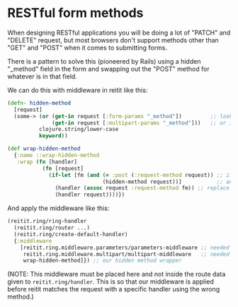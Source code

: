 # RESTful form methods

When designing RESTful applications you will be doing a lot of "PATCH" and "DELETE" request, but  most browsers don't support methods other than "GET" and "POST" when it comes to submitting forms.

There is a pattern to solve this (pioneered by Rails) using a hidden "_method" field in the form and swapping out the "POST" method for whatever is in that field.

We can do this with middleware in reitit like this:
```clj
(defn- hidden-method
  [request]
  (some-> (or (get-in request [:form-params "_method"])         ;; look for "_method" field in :form-params
              (get-in request [:multipart-params "_method"]))   ;; or in :multipart-params
          clojure.string/lower-case
          keyword))

(def wrap-hidden-method
  {:name ::wrap-hidden-method
   :wrap (fn [handler]
           (fn [request]
             (if-let [fm (and (= :post (:request-method request)) ;; if this is a :post request
                              (hidden-method request))]           ;; and there is a "_method" field
               (handler (assoc request :request-method fm)) ;; replace :request-method
               (handler request))))})
```

And apply the middleware like this:
```clj
(reitit.ring/ring-handler
  (reitit.ring/router ...)
  (reitit.ring/create-default-handler)
  {:middleware
    [reitit.ring.middleware.parameters/parameters-middleware ;; needed to have :form-params in the request map
     reitit.ring.middleware.multipart/multipart-middleware   ;; needed to have :multipart-params in the request map
     wrap-hidden-method]}) ;; our hidden method wrapper
```
(NOTE: This middleware must be placed here and not inside the route data given to `reitit.ring/handler`.
This is so that our middleware is applied before reitit matches the request with a specific handler using the wrong method.)
